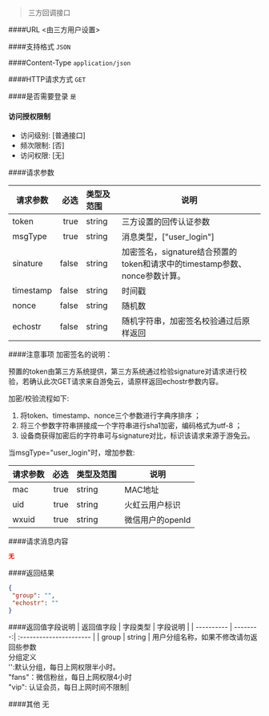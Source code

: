 > 三方回调接口

####URL
<由三方用户设置>

####支持格式
`JSON`

####Content-Type
`application/json`

####HTTP请求方式
`GET`

####是否需要登录
`是`

#### 访问授权限制
* 访问级别: [普通接口]
* 频次限制: [否]
* 访问权限: [无]


####请求参数

| 请求参数      |    必选 | 类型及范围  | 说明                                |
| ------------- | -------:| :---------- | ----------------------------------- |
| token  | true    | string      | 三方设置的回传认证参数 |
| msgType           | true   | string      | 消息类型，["user_login"] |
| sinature           | false   | string      | 加密签名，signature结合预置的token和请求中的timestamp参数、nonce参数计算。 |
| timestamp           | false   | string      | 时间戳 |
| nonce           | false   | string      | 随机数 |
| echostr           | false   | string      | 随机字符串，加密签名校验通过后原样返回 |



####注意事项
加密签名的说明：

预置的token由第三方系统提供，第三方系统通过检验signature对请求进行校验，若确认此次GET请求来自游兔云，请原样返回echostr参数内容。

加密/校验流程如下:

1. 将token、timestamp、nonce三个参数进行字典序排序 ；
2. 将三个参数字符串拼接成一个字符串进行sha1加密，编码格式为utf-8 ；
3. 设备商获得加密后的字符串可与signature对比，标识该请求来源于游兔云。

当msgType="user_login"时，增加参数:

| 请求参数       |    必选 | 类型及范围  | 说明                                |
| ------------- | -------:| :---------- | ----------------------------------- |
| mac           | true   | string      | MAC地址 |
| uid           | true   | string      | 火虹云用户标识 |
| wxuid         | true   | string      | 微信用户的openId |

####请求消息内容
``` JSON
无
```

####返回结果
``` JSON
{
 "group": "",
 "echostr": ""
}
```
####返回值字段说明
| 返回值字段 | 字段类型 | 字段说明                |
| ---------- | --------:| :---------------------- |
| group     | string   | 用户分组名称，如果不修改请勿返回些参数<br/>分组定义<br/> '':默认分组，每日上网权限半小时。<br/>"fans"：微信粉丝，每日上网权限4小时<br/>"vip": 认证会员，每日上网时间不限制|

####其他
无
